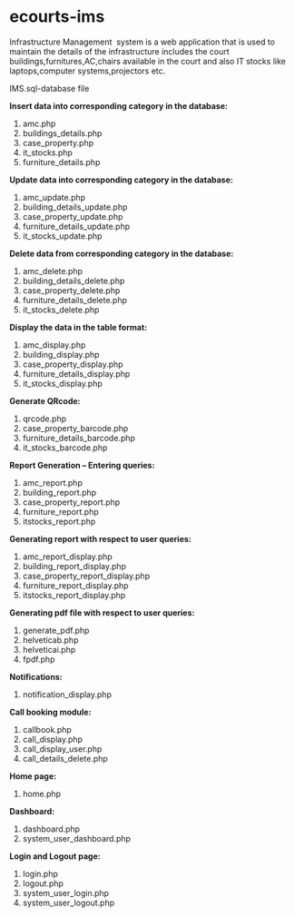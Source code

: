 # ecourts-ims

Infrastructure Management  system is a web application that is used to maintain the details of the infrastructure includes the court buildings,furnitures,AC,chairs available in the court and also IT stocks like laptops,computer systems,projectors etc.

IMS.sql-database file 

**Insert data into corresponding category in the database:**
1.	amc.php
2.  buildings_details.php
3.  case_property.php
4.  it_stocks.php
5.  furniture_details.php

**Update data into corresponding category in the database:**
1.	amc_update.php
2.	building_details_update.php
3.	case_property_update.php
4.	furniture_details_update.php
5.	it_stocks_update.php

**Delete data from corresponding category in the database:**
1.	amc_delete.php
2.	building_details_delete.php
3.	case_property_delete.php
4.	furniture_details_delete.php
5.	it_stocks_delete.php

**Display the data in the table format:**
1.	amc_display.php
2.	building_display.php
3.	case_property_display.php
4.	furniture_details_display.php
5.	it_stocks_display.php

**Generate QRcode:**
1.	qrcode.php
2.	case_property_barcode.php
3.	furniture_details_barcode.php
4.	it_stocks_barcode.php
 
**Report Generation – Entering queries:**
1.	amc_report.php
2.	building_report.php
3.	case_property_report.php
4.	furniture_report.php
5.	itstocks_report.php 

**Generating  report with respect to user queries:**
1.	amc_report_display.php
2.	building_report_display.php
3.	case_property_report_display.php
4.	furniture_report_display.php
5.	itstocks_report_display.php

**Generating pdf file with respect to user queries:**
1.	generate_pdf.php
2.	helveticab.php
3.	helveticai.php
4.	fpdf.php

**Notifications:**
1.	notification_display.php

**Call booking module:**
1.	callbook.php
2.	call_display.php
3.	call_display_user.php
4.	call_details_delete.php
 
**Home page:**
1.	home.php
 
**Dashboard:**
1.	dashboard.php
2.	system_user_dashboard.php

**Login and Logout page:**
1.	login.php
2.	logout.php
3.	system_user_login.php
4.	system_user_logout.php
